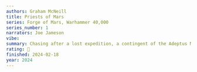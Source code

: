 ```yaml
---
authors: Graham McNeill
title: Priests of Mars
series: Forge of Mars, Warhammer 40,000
series_number: 1
narrators: Joe Jameson
vibe:
summary: Chasing after a lost expedition, a contingent of the Adeptus Mechanicus attempts to hunt that prize.
rating: 🫳
finished: 2024-02-18
year: 2024
---
```

